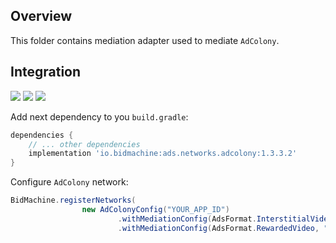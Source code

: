 ## Overview

This folder contains mediation adapter used to mediate `AdColony`.

## Integration

[<img src="https://img.shields.io/badge/Min%20SDK%20version-1.3.3-brightgreen">](https://github.com/bidmachine/BidMachine-Android-SDK)
[<img src="https://img.shields.io/badge/Network%20Adapter%20version-1.3.3.2-brightgreen">](https://artifactory.bidmachine.io/bidmachine/io/bidmachine/ads.networks.adcolony/1.3.3.2/)
[<img src="https://img.shields.io/badge/Network%20version-3.3.11-blue">](https://github.com/AdColony/AdColony-Android-SDK-3)

Add next dependency to you `build.gradle`:

```groovy
dependencies {
    // ... other dependencies
    implementation 'io.bidmachine:ads.networks.adcolony:1.3.3.2'
}
```

Configure `AdColony` network:

```java
BidMachine.registerNetworks(
                new AdColonyConfig("YOUR_APP_ID")
                        .withMediationConfig(AdsFormat.InterstitialVideo, "YOUR_ZONE_ID")
                        .withMediationConfig(AdsFormat.RewardedVideo, "YOUR_ZONE_ID"));
```
